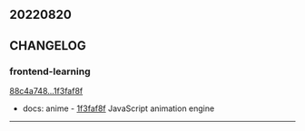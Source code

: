 ## 20220820

## CHANGELOG

### frontend-learning

[88c4a748...1f3faf8f](https://github.com/zhbhun/frontend-learning/compare/88c4a748...1f3faf8f)

* docs: anime - [1f3faf8f](https://github.com/zhbhun/frontend-learning/commit/1f3faf8fc7deceb7401d62138211b2f889c7d69d)
    JavaScript animation engine
    


---

